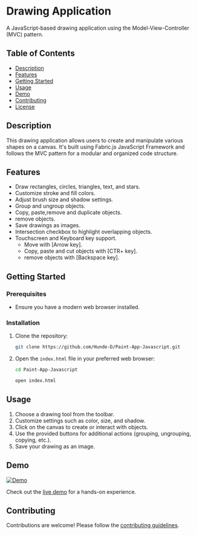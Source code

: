 # Drawing Application

A JavaScript-based drawing application using the Model-View-Controller (MVC) pattern.

## Table of Contents

- [Description](#description)
- [Features](#features)
- [Getting Started](#getting-started)
- [Usage](#usage)
- [Demo](#demo)
- [Contributing](#contributing)
- [License](#license)

## Description

This drawing application allows users to create and manipulate various shapes on a canvas. It's built using Fabric.js JavaScript Framework and follows the MVC pattern for a modular and organized code structure.

## Features

- Draw rectangles, circles, triangles, text, and stars.
- Customize stroke and fill colors.
- Adjust brush size and shadow settings.
- Group and ungroup objects.
- Copy, paste,remove and duplicate objects.
- remove objects.
- Save drawings as images.
- Intersection checkbox to highlight overlapping objects.
- Touchscreen and Keyboard key support.
  - Move with [Arrow key].
  - Copy, paste and cut objects with [CTR+ key].
  - remove objects with [Backspace key].

## Getting Started

### Prerequisites

- Ensure you have a modern web browser installed.

### Installation

1. Clone the repository:

    ```bash
    git clone https://github.com/Hunde-D/Paint-App-Javascript.git
    ```

2. Open the `index.html` file in your preferred web browser:
    ```bash
    cd Paint-App-Javascript
    ```
    ```bash
    open index.html
    ```

## Usage

1. Choose a drawing tool from the toolbar.
2. Customize settings such as color, size, and shadow.
3. Click on the canvas to create or interact with objects.
4. Use the provided buttons for additional actions (grouping, ungrouping, copying, etc.).
5. Save your drawing as an image.

## Demo

[![Demo](demo-thumbnail.png)](link-to-demo)

Check out the [live demo](link-to-demo) for a hands-on experience.

## Contributing

Contributions are welcome!  Please follow the [contributing guidelines](CONTRIBUTING.md).

[//]: # (## License)

[//]: # ()
[//]: # (This project is licensed under the [MIT License]&#40;LICENSE&#41;.)
[//]: # ()
[//]: # ()
[//]: # ([![Author]&#40;https://img.shields.io/badge/Author-Prashant%20Pandey-blue.svg&#41;]&#40;https://prashantpandey.com&#41;)

[//]: # (## Contributors)

[//]: # ([![Contributors]&#40;https://img.shields.io/badge/Contributors-1-blue.svg&#41;]&#40;)
